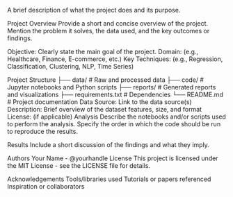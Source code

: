 A brief description of what the project does and its purpose.

Project Overview
Provide a short and concise overview of the project. Mention the problem it solves, the data used, and the key outcomes or findings.

Objective: Clearly state the main goal of the project.
Domain: (e.g., Healthcare, Finance, E-commerce, etc.)
Key Techniques: (e.g., Regression, Classification, Clustering, NLP, Time Series)

Project Structure
├── data/                 # Raw and processed data
├── code/                 # Jupyter notebooks and Python scripts
├── reports/              # Generated reports and visualizations
├── requirements.txt      # Dependencies
└── README.md             # Project documentation
Data
Source: Link to the data source(s)
Description: Brief overview of the dataset features, size, and format
License: (if applicable)
Analysis
Describe the notebooks and/or scripts used to perform the analysis. Specify the order in which the code should be run to reproduce the results.

Results
Include a short discussion of the findings and what they imply.

Authors
Your Name - @yourhandle
License
This project is licensed under the MIT License - see the LICENSE file for details.

Acknowledgements
Tools/libraries used
Tutorials or papers referenced
Inspiration or collaborators


